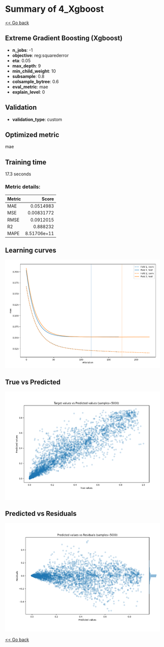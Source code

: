 # Summary of 4_Xgboost

[<< Go back](../README.md)


## Extreme Gradient Boosting (Xgboost)
- **n_jobs**: -1
- **objective**: reg:squarederror
- **eta**: 0.05
- **max_depth**: 9
- **min_child_weight**: 10
- **subsample**: 0.8
- **colsample_bytree**: 0.6
- **eval_metric**: mae
- **explain_level**: 0

## Validation
 - **validation_type**: custom

## Optimized metric
mae

## Training time

17.3 seconds

### Metric details:
| Metric   |       Score |
|:---------|------------:|
| MAE      | 0.0514983   |
| MSE      | 0.00831772  |
| RMSE     | 0.0912015   |
| R2       | 0.888232    |
| MAPE     | 8.51706e+11 |



## Learning curves
![Learning curves](learning_curves.png)
## True vs Predicted

![True vs Predicted](true_vs_predicted.png)


## Predicted vs Residuals

![Predicted vs Residuals](predicted_vs_residuals.png)



[<< Go back](../README.md)
